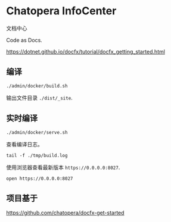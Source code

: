 # Chatopera InfoCenter

文档中心

Code as Docs.

https://dotnet.github.io/docfx/tutorial/docfx_getting_started.html

## 编译

```
./admin/docker/build.sh
```

输出文件目录 `./dist/_site`.

## 实时编译

```
./admin/docker/serve.sh
```

查看编译日志。

```
tail -f ./tmp/build.log
```

使用浏览器查看最新版本 `https://0.0.0.0:8027`.

```
open https://0.0.0.0:8027
```

## 项目基于

https://github.com/chatopera/docfx-get-started
